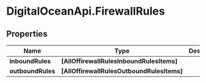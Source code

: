# DigitalOceanApi.FirewallRules

## Properties
Name | Type | Description | Notes
------------ | ------------- | ------------- | -------------
**inboundRules** | **[AllOffirewallRulesInboundRulesItems]** |  | [optional] 
**outboundRules** | **[AllOffirewallRulesOutboundRulesItems]** |  | [optional] 

